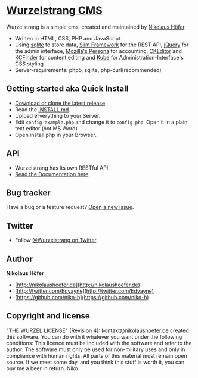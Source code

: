 # [Wurzelstrang CMS](https://github.com/niko-h/wurzelstrang)

Wurzelstrang is a simple cms, created and maintained by [Nikolaus Höfer](https://github.com/niko-h).

* Written in HTML, CSS, PHP and JavaScript
* Using [sqlite](https://sqlite.org/) to store data, [Slim Framework](http://slimframework.com/) for the REST API, [jQuery](http://jquery.com/) for the admin interface, [Mozilla's Persona](https://login.persona.org) for accounting, [CKEditor](ckeditor.com) and [KCFinder](http://kcfinder.sunhater.com/) for content editing and [Kube](http://imperavi.com/kube/) for Administration-Interface's CSS styling
* Server-requirements: php5, sqlite, php-curl(recommended)


## Getting started aka Quick Install

* [Download or clone the latest release](https://github.com/niko-h/wurzelstrang)
* Read the [INSTALL.md](INSTALL.md).
* Upload erverything to your Server.
* Edit `config-example.php` and change it to `config.php`. Open it in a plain text editor (not MS Word).
* Open install.php in your Browser.


## API

* Wurzelstrang has its own RESTful API.
* [Read the Documentation here](http://docs.wurzelstrang.apiary.io/)


## Bug tracker

Have a bug or a feature request? [Open a new issue](https://github.com/niko-h/wurzelstrang/issues).


## Twitter

* Follow [@Wurzelstrang on Twitter](http://twitter.com/Wurzelstrang).


## Author

**Nikolaus Höfer**

+ [http://nikolaushoefer.de](http://nikolaushoefer.de)
+ [http://twitter.com/Edvayne](http://twitter.com/Edvayne)
+ [https://github.com/niko-h](https://github.com/niko-h)


## Copyright and license

"THE WURZEL LICENSE" (Revision 4):  <kontakt@nikolaushoefer.de> created this software. You can do with it whatever you want under the following conditions: This licence must be included with the software and refer to the author. The software must only be used for non-military uses and only in compliance with human rights. All parts of this material must remain open source. If we meet some day, and you think this stuff is worth it, you can buy me a beer in return. Niko